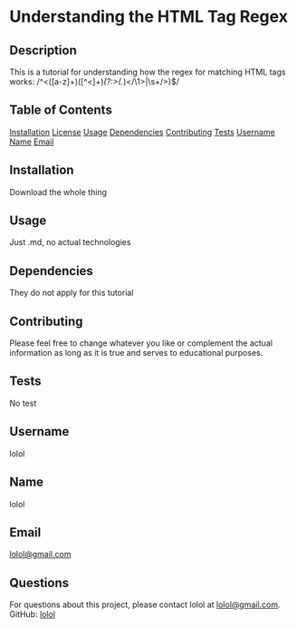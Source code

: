 # Understanding the HTML Tag Regex



## Description
This is a tutorial for understanding how the regex for matching HTML tags works: /^<([a-z]+)([^<]+)*(?:>(.*)<\/\1>|\s+\/>)$/

## Table of Contents

[Installation](#installation) [License](#license)
[Usage](#usage)
[Dependencies](#dependencies)
[Contributing](#contributing)
[Tests](#tests)
[Username](#username)
[Name](#name)
[Email](#email)

## Installation
Download the whole thing



## Usage
Just .md, no actual technologies 

## Dependencies
They do not apply for this tutorial

## Contributing
Please feel free to change whatever you like or complement the actual information as long as it is true and serves to educational purposes.

## Tests
No test

## Username
lolol

## Name
lolol

## Email
lolol@gmail.com

## Questions
For questions about this project, please contact lolol at lolol@gmail.com. GitHub: [lolol](https://github.com/lolol)
